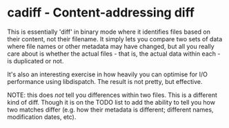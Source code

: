 cadiff - Content-addressing diff
======

This is essentially 'diff' in binary mode where it identifies files based on their content, not their filename.  It simply lets you compare two sets of data where file names or other metadata may have changed, but all you really care about is whether the actual files - that is, the actual data within each - is duplicated or not.

It's also an interesting exercise in how heavily you can optimise for I/O performance using libdispatch.  The result is not pretty, but effective.

NOTE: this does *not* tell you differences within two files.  This is a different kind of diff.  Though it is on the TODO list to add the ability to tell you how two matches differ (e.g. how their metadata is different; different names, modification dates, etc).
